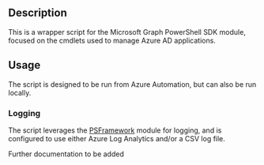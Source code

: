 ## Description

This is a wrapper script for the Microsoft Graph PowerShell SDK module, focused on the cmdlets used to manage Azure AD applications. 

## Usage

The script is designed to be run from Azure Automation, but can also be run locally.

### Logging

The script leverages the [PSFramework] module for logging, and is configured to use either Azure Log Analytics and/or a CSV log file.

Further documentation to be added

<!-- External -->
[PSFramework]: https://github.com/PowershellFrameworkCollective/psframework
